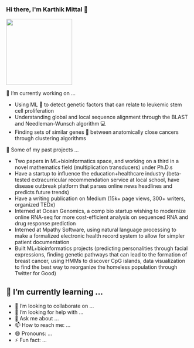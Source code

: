 ### Hi there, I'm Karthik Mittal 👋 

<img height="180em" src="https://github-readme-stats.vercel.app/api?username=karthikm15&show_icons=true&hide_border=true&&count_private=true&include_all_commits=true" />

🔭 I’m currently working on ...
  - Using ML 🤖 to detect genetic factors that can relate to leukemic stem cell proliferation
  - Understanding global and local sequence alignment through the BLAST and Needleman-Wunsch algorithm 💻
  - Finding sets of similar genes 🧬 between anatomically close cancers through clustering algorithms

📝 Some of my past projects ...
  - Two papers in ML+bioinformatics space, and working on a third in a novel mathematics field (multiplication transducers) under Ph.D.s
  - Have a startup to influence the education+healthcare industry (beta-tested extracurricular recommendation service at local school, have disease outbreak platform that parses online news headlines and predicts future trends)
  - Have a writing publication on Medium (15k+ page views, 300+ writers, organized TEDx)
  - Interned at Ocean Genomics, a comp bio startup wishing to modernize online RNA-seq for more cost-efficient analysis on sequenced RNA and drug response prediction
  - Interned at Mpathy Software, using natural language processing to make a formalized electronic health record system to allow for simpler patient documentation
  - Built ML+bioinformatics projects (predicting personalities through facial expressions, finding genetic pathways that can lead to the formation of breast cancer, using HMMs to discover CpG islands, data visualization to find the best way to reorganize the homeless population through Twitter for Good)

🌱 I’m currently learning ...
  - 
- 👯 I’m looking to collaborate on ...
- 🤔 I’m looking for help with ...
- 💬 Ask me about ...
- 📫 How to reach me: ...
- 😄 Pronouns: ...
- ⚡ Fun fact: ...
